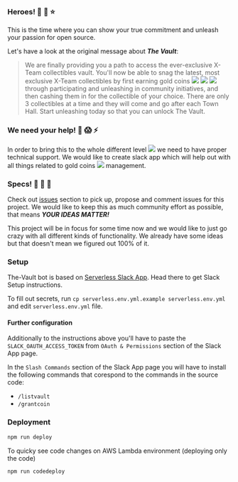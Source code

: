 ### Heroes! :bow: :muscle: :star:

This is the time where you can show your true commitment and unleash your passion for open source.

Let's have a look at the original message about ***The Vault***:

>We are finally providing you a path to access the ever-exclusive X-Team collectibles vault. You'll now be able to snag the latest, most exclusive X-Team collectibles by first earning gold coins ![](https://raw.githubusercontent.com/snipe/awesome-emoji/master/mario/Coin-Pip.gif) ![](https://raw.githubusercontent.com/snipe/awesome-emoji/master/mario/Coin-Pip.gif) ![](https://raw.githubusercontent.com/snipe/awesome-emoji/master/mario/Coin-Pip.gif) through participating and unleashing in community initiatives, and then cashing them in for the collectible of your choice. There are only 3 collectibles at a time and they will come and go after each Town Hall. Start unleashing today so that you can unlock The Vault.

### We need your help! :fire_engine: :scream: :zap:

In order to bring this to the whole different level ![](https://github.com/snipe/awesome-emoji/blob/master/mario/toad.gif?raw=true) we need to have proper technical support. We would like to create slack app which will help out with all things related to gold coins ![](https://raw.githubusercontent.com/snipe/awesome-emoji/master/mario/Coin-Pip.gif) management.

### Specs! :pencil: :green_book: :card_index:

Check out [issues](https://github.com/jacekelgda/the-vault/issues) section to pick up, propose and comment issues for this project. We would like to keep this as much community effort as possible, that means ***YOUR IDEAS MATTER!***

This project will be in focus for some time now and we would like to just go crazy with all different kinds of functionality. We already have some ideas but that doesn't mean we figured out 100% of it.


### Setup

The-Vault bot is based on [Serverless Slack App](https://github.com/johnagan/serverless-slack-app). Head there to get Slack Setup instructions.

To fill out secrets, run `cp serverless.env.yml.example serverless.env.yml` and edit `serverless.env.yml` file.

#### Further configuration

Additionally to the instructions above you'll have to paste the `SLACK_OAUTH_ACCESS_TOKEN` from `OAuth & Permissions` section of the Slack App page.

In the `Slash Commands` section of the Slack App page you will have to install the following commands that corespond to the commands in the source code:
- `/listvault`
- `/grantcoin`

### Deployment

```bash
npm run deploy
```

To quicky see code changes on AWS Lambda environment (deploying only the code)
```bash
npm run codedeploy
```
